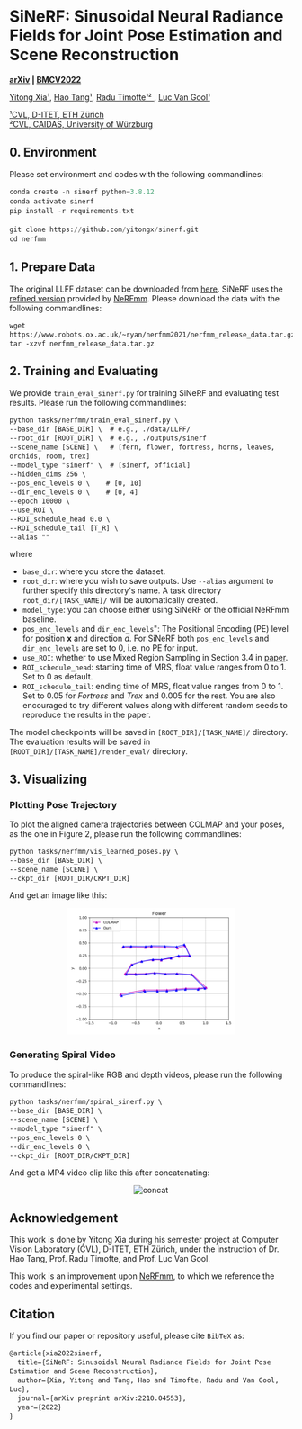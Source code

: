 # SiNeRF: Sinusoidal Neural Radiance Fields for Joint Pose Estimation and Scene Reconstruction

**[arXiv](http://arxiv.org/abs/2210.04553) | [BMCV2022](todo)**

[Yitong Xia¹](https://github.com/yitongx), [Hao Tang¹](http://disi.unitn.it/~hao.tang/), [Radu Timofte¹² ](http://people.ee.ethz.ch/~timofter/), [Luc Van Gool¹](https://scholar.google.com/citations?user=TwMib_QAAAAJ&hl=zh-CN)

[¹CVL, D-ITET, ETH Zürich](https://vision.ee.ethz.ch/)<br>
[²CVL, CAIDAS, University of Würzburg](https://www.informatik.uni-wuerzburg.de/computervision/team/)

## 0. Environment
Please set environment and codes with the following commandlines:
```Python
conda create -n sinerf python=3.8.12
conda activate sinerf
pip install -r requirements.txt

git clone https://github.com/yitongx/sinerf.git
cd nerfmm
```

## 1. Prepare Data
The original LLFF dataset can be downloaded from [here](https://drive.google.com/drive/folders/128yBriW1IG_3NJ5Rp7APSTZsJqdJdfc1). SiNeRF uses the [refined version](https://www.robots.ox.ac.uk/~ryan/nerfmm2021/nerfmm_release_data.tar.gz) provided by [NeRFmm](https://github.com/ActiveVisionLab/nerfmm). Please download the data with the following commandlines: 
```
wget https://www.robots.ox.ac.uk/~ryan/nerfmm2021/nerfmm_release_data.tar.gz
tar -xzvf nerfmm_release_data.tar.gz
```

## 2. Training and Evaluating
We provide `train_eval_sinerf.py` for training SiNeRF and evaluating test results. Please run the following commandlines: 

    python tasks/nerfmm/train_eval_sinerf.py \
    --base_dir [BASE_DIR] \  # e.g., ./data/LLFF/
    --root_dir [ROOT_DIR] \  # e.g., ./outputs/sinerf
    --scene_name [SCENE] \   # [fern, flower, fortress, horns, leaves, orchids, room, trex]
    --model_type "sinerf" \  # [sinerf, official]
    --hidden_dims 256 \
    --pos_enc_levels 0 \    # [0, 10]
    --dir_enc_levels 0 \    # [0, 4]
    --epoch 10000 \
    --use_ROI \
    --ROI_schedule_head 0.0 \
    --ROI_schedule_tail [T_R] \
    --alias ""
where
- `base_dir`: where you store the dataset.
- `root_dir`: where you wish to save outputs. Use `--alias` argument to further specify this directory's name. A task directory `root_dir/[TASK_NAME]/` will be automatically created.
- `model_type`: you can choose either using SiNeRF or the official NeRFmm baseline. 
- `pos_enc_levels` and `dir_enc_levels`": The Positional Encoding (PE) level for position $\textbf{x}$ and direction $d$. For SiNeRF both `pos_enc_levels` and `dir_enc_levels` are set to 0, i.e. no PE for input.
- `use_ROI`: whether to use Mixed Region Sampling in Section 3.4 in [paper](http://arxiv.org/abs/2210.04553).
- `ROI_schedule_head`: starting time of MRS, float value ranges from 0 to 1. Set to 0 as default.
- `ROI_schedule_tail`: ending time of MRS, float value ranges from 0 to 1. Set to 0.05 for $\textit{Fortress}$ and $\textit{Trex}$ and 0.005 for the rest. You are also encouraged to try different values along with different random seeds to reproduce the results in the paper.
 
The model checkpoints will be saved in `[ROOT_DIR]/[TASK_NAME]/` directory. The evaluation results will be saved in `[ROOT_DIR]/[TASK_NAME]/render_eval/` directory.


## 3. Visualizing
### Plotting Pose Trajectory
To plot the aligned camera trajectories between COLMAP and your poses, as the one in Figure 2, please run the following commandlines:
```
python tasks/nerfmm/vis_learned_poses.py \
--base_dir [BASE_DIR] \
--scene_name [SCENE] \
--ckpt_dir [ROOT_DIR/CKPT_DIR]
```
And get an image like this:
<p align="center">
    <img src="./media/traj.png" alt="traj" style="width:300px;" />
</p>

### Generating Spiral Video
To produce the spiral-like RGB and depth videos, please run the following commandlines:
```
python tasks/nerfmm/spiral_sinerf.py \
--base_dir [BASE_DIR] \
--scene_name [SCENE] \
--model_type "sinerf" \
--pos_enc_levels 0 \
--dir_enc_levels 0 \
--ckpt_dir [ROOT_DIR/CKPT_DIR]
```
And get a MP4 video clip like this after concatenating:
<p align="center">
    <img src="./media/concat.gif" alt="concat" style="width:700px;" />
</p>


## Acknowledgement
This work is done by Yitong Xia during his semester project at Computer Vision Laboratory (CVL), D-ITET, ETH Zürich, under the instruction of Dr. Hao Tang, Prof. Radu Timofte, and Prof. Luc Van Gool.

This work is an improvement upon [NeRFmm](https://github.com/ActiveVisionLab/nerfmm), to which we reference the codes and experimental settings.

## Citation
If you find our paper or repository useful, please cite `BibTeX` as: 
```
@article{xia2022sinerf,
  title={SiNeRF: Sinusoidal Neural Radiance Fields for Joint Pose Estimation and Scene Reconstruction},
  author={Xia, Yitong and Tang, Hao and Timofte, Radu and Van Gool, Luc},
  journal={arXiv preprint arXiv:2210.04553},
  year={2022}
}
```